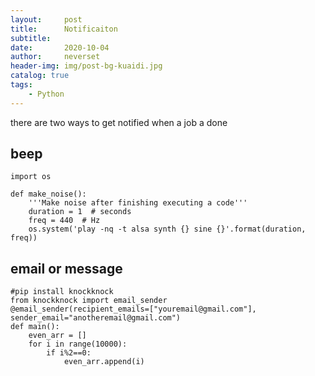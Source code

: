 ```yaml
---
layout:     post
title:      Notificaiton
subtitle:   
date:       2020-10-04
author:     neverset
header-img: img/post-bg-kuaidi.jpg
catalog: true
tags:
    - Python
---
```



there are two ways to get notified when a job a done
## beep

    import os 

    def make_noise():
        '''Make noise after finishing executing a code'''
        duration = 1  # seconds
        freq = 440  # Hz
        os.system('play -nq -t alsa synth {} sine {}'.format(duration, freq))

## email or message

    #pip install knockknock
    from knockknock import email_sender
    @email_sender(recipient_emails=["youremail@gmail.com"], sender_email="anotheremail@gmail.com")
    def main():
        even_arr = []
        for i in range(10000):
            if i%2==0:
                even_arr.append(i)
